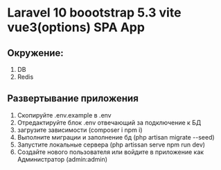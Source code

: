 # Laravel 10 boootstrap 5.3 vite vue3(options) SPA App

## Окружение:
1. DB
2. Redis

## Развертывание приложения
1. Скопируйте .env.example в .env
2. Отредактируйте блок .env отвечающий за подключение к БД
3. загрузите зависимости (composer i npm i)
4. Выполните миграции и заполнение бд (php artisan migrate --seed)
5. Запустите локальные сервера (php artissan serve npm run dev)
6. Создайте нового пользователя или войдите в приложение как Администратор (admin:admin)

